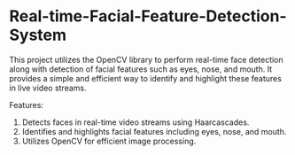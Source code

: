 # Real-time-Facial-Feature-Detection-System
This project utilizes the OpenCV library to perform real-time face detection along with detection of facial features such as eyes, nose, and mouth. It provides a simple and efficient way to identify and highlight these features in live video streams.

Features:
1. Detects faces in real-time video streams using Haarcascades.
2. Identifies and highlights facial features including eyes, nose, and mouth.
3. Utilizes OpenCV for efficient image processing.
